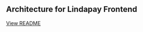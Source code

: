 ## Architecture for Lindapay Frontend

<!-- [View README](/README.md) -->

[View README](../README.md)
